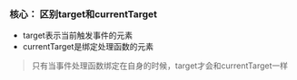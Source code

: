 ### 核心： 区别target和currentTarget
- target表示当前触发事件的元素
- currentTarget是绑定处理函数的元素
> 只有当事件处理函数绑定在自身的时候，target才会和currentTarget一样

